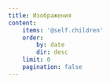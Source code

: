 ```yaml
---
title: Изображения
content:
    items: '@self.children'
    order:
        by: date
        dir: desc
    limit: 0
    pagination: false
---
```

